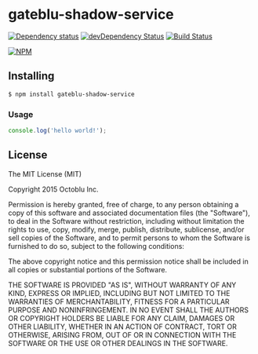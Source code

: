 # gateblu-shadow-service

[![Dependency status](http://img.shields.io/david/octoblu/gateblu-shadow-service.svg?style=flat)](https://david-dm.org/octoblu/gateblu-shadow-service)
[![devDependency Status](http://img.shields.io/david/dev/octoblu/gateblu-shadow-service.svg?style=flat)](https://david-dm.org/octoblu/gateblu-shadow-service#info=devDependencies)
[![Build Status](http://img.shields.io/travis/octoblu/gateblu-shadow-service.svg?style=flat&branch=master)](https://travis-ci.org/octoblu/gateblu-shadow-service)

[![NPM](https://nodei.co/npm/gateblu-shadow-service.svg?style=flat)](https://npmjs.org/package/gateblu-shadow-service)

## Installing

```bash
$ npm install gateblu-shadow-service
```

### Usage

```javascript
console.log('hello world!');
```

## License

The MIT License (MIT)

Copyright 2015 Octoblu Inc.

Permission is hereby granted, free of charge, to any person obtaining a copy
of this software and associated documentation files (the "Software"), to deal
in the Software without restriction, including without limitation the rights
to use, copy, modify, merge, publish, distribute, sublicense, and/or sell
copies of the Software, and to permit persons to whom the Software is
furnished to do so, subject to the following conditions:

The above copyright notice and this permission notice shall be included in
all copies or substantial portions of the Software.

THE SOFTWARE IS PROVIDED "AS IS", WITHOUT WARRANTY OF ANY KIND, EXPRESS OR
IMPLIED, INCLUDING BUT NOT LIMITED TO THE WARRANTIES OF MERCHANTABILITY,
FITNESS FOR A PARTICULAR PURPOSE AND NONINFRINGEMENT. IN NO EVENT SHALL THE
AUTHORS OR COPYRIGHT HOLDERS BE LIABLE FOR ANY CLAIM, DAMAGES OR OTHER
LIABILITY, WHETHER IN AN ACTION OF CONTRACT, TORT OR OTHERWISE, ARISING FROM,
OUT OF OR IN CONNECTION WITH THE SOFTWARE OR THE USE OR OTHER DEALINGS IN
THE SOFTWARE.
